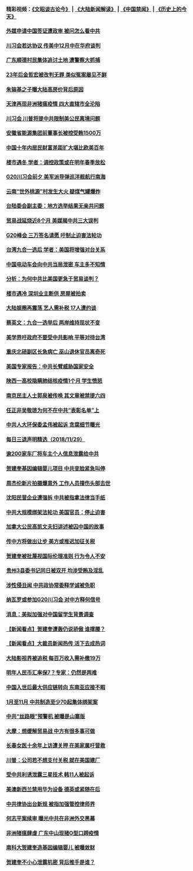 #### 精彩视频：[《文昭谈古论今》](https://github.com/gfw-breaker/wenzhao/blob/master/README.md?t=11301531) | [《大陆新闻解读》](https://github.com/gfw-breaker/ntdtv-comedy/blob/master/README.md?t=11301531) | [《中国禁闻》](https://github.com/gfw-breaker/ntdtv-news/blob/master/README.md?t=11301531) | [《历史上的今天》](https://github.com/gfw-breaker/today-in-history/blob/master/README.md?t=11301531) 

#### [外媒申请中国签证遭政审 被问怎么看中共](../pages/nsc413/n10883688.md?t=11301531) 

#### [川习会若达协议 传美中12月中在华府谈判](../pages/nsc413/n10883914.md?t=11301531) 

#### [广东顺德村民集体追讨土地 遭警察大抓捕](../pages/nsc413/n10883477.md?t=11301531) 

#### [23年后金哲宏被改判无罪 类似冤案屡见不鲜](../pages/nsc413/n10883188.md?t=11301531) 


#### [朱镕基之子曝大陆高房价背后原因](../pages/nsc413/n10883494.md?t=11301531) 

#### [天津再现非洲猪瘟疫情 四大直辖市全沦陷](../pages/nsc413/n10883534.md?t=11301531) 

#### [川习会 川普将提中共限制美公民离境问题](../pages/nsc413/n10883635.md?t=11301531) 

#### [安徽省能源集团前董事长被控受贿1500万](../pages/nsc413/n10883387.md?t=11301531) 

#### [中国十年内居民财富差距扩大堪比欧美百年](../pages/nsc413/n10883020.md?t=11301531) 

#### [楼市遇冬 学者：调控政策或在明年春季放松](../pages/nsc413/n10883070.md?t=11301531) 

#### [G20川习会前夕 美军派导弹巡洋舰航行南海](../pages/nsc413/n10883306.md?t=11301531) 

#### [云南“世外桃源”村发生大火 疑煤气罐爆炸](../pages/nsc413/n10882982.md?t=11301531) 

#### [台陆委会副主委：地方选举结果无亲共问题](../pages/nsc413/n10883142.md?t=11301531) 

#### [贸易战延烧近8个月 美媒揭中共三大误判](../pages/nsc413/n10883072.md?t=11301531) 

#### [G20峰会 三万签名请愿 吁制止迫害法轮功](../pages/nsc413/n10881913.md?t=11301531) 

#### [台湾九合一选后 学者：美国将增强对台关系](../pages/nsc413/n10882968.md?t=11301531) 

#### [中国电动车会向中共当局泄密 车主多不知情](../pages/nsc413/n10883037.md?t=11301531) 

#### [分析：为何中共比美国更急于贸易谈判？](../pages/nsc413/n10882299.md?t=11301531) 

#### [楼市遇冷 深圳业主断供 房屋被拍卖](../pages/nsc413/n10882878.md?t=11301531) 

#### [大陆娱圈再震荡 艺人需补税 17人遭约谈](../pages/nsc413/n10882428.md?t=11301531) 

#### [蔡英文：九合一选举后 两岸维持现状不变](../pages/nsc413/n10882683.md?t=11301531) 

#### [美学界吁政府不要受中共影响 平等对待台湾](../pages/nsc413/n10882760.md?t=11301531) 

#### [重庆北碚副区长急病亡 巫山退休官员离奇死](../pages/nsc413/n10882481.md?t=11301531) 

#### [美国专家报告：中共长臂威胁国家安全](../pages/nsc413/n10882227.md?t=11301531) 

#### [陕西一高校隐瞒肺结核疫情1个月 学生愤怒](../pages/nsc413/n10882671.md?t=11301531) 

#### [南京民主人士郭泉被传唤 其文章被禁提六四](../pages/nsc413/n10882707.md?t=11301531) 

#### [任正非吴敬琏为何不在中共“表彰名单”上](../pages/nsc413/n10882411.md?t=11301531) 

#### [中共人大环保委孟伟被起诉 贪腐细节曝光](../pages/nsc413/n10880264.md?t=11301531) 

#### [每日三退声明精选（2018/11/29）](../pages/nsc413/n10882713.md?t=11301531) 

#### [逾200家车厂将车主个人信息泄露给中共](../pages/nsc413/n10881972.md?t=11301531) 

#### [贺建奎基因编辑婴儿项目 中共变脸紧急叫停](../pages/nsc413/n10882122.md?t=11301531) 

#### [周杰伦新片拍摄爆意外 工作人员撞伤头部去世](../pages/nsc413/n10881958.md?t=11301531) 

#### [沈阳民营企业遭强拆 中共被指拿法律当手纸](../pages/nsc413/n10881846.md?t=11301531) 

#### [中共大规模绑架法轮功 美国官员：停止迫害](../pages/nsc413/n10882266.md?t=11301531) 

#### [加拿大公民高凯文夫妇讲述被囚中国的故事](../pages/nsc413/n10882158.md?t=11301531) 

#### [传中方将做出让步 美方或推迟加征关税](../pages/nsc413/n10882253.md?t=11301531) 

#### [贺建奎被批蔑视国际伦理准则 行为令人不安](../pages/nsc413/n10882127.md?t=11301531) 

#### [贵州3县委书记同日被双开 均涉受贿及淫乱](../pages/nsc413/n10881447.md?t=11301531) 

#### [涉性侵丑闻 中共政协常委释学诚被免职](../pages/nsc413/n10882104.md?t=11301531) 

#### [纳瓦罗或参加G20川习会 对中方释何信号](../pages/nsc413/n10882138.md?t=11301531) 

#### [消息：美拟加强对中国留学生背景调查](../pages/nsc413/n10882016.md?t=11301531) 

#### [【新闻看点】贺建奎遭轰仍说骄傲 谁撑腰？](../pages/nsc413/n10881887.md?t=11301531) 

#### [【新闻看点】大裁员新闻热传 活下去成热词](../pages/nsc413/n10881577.md?t=11301531) 

#### [大陆影视界被追税 每百万收入需补缴19万](../pages/nsc413/n10881746.md?t=11301531) 

#### [明年人民币汇率保7？专家：仍然是两难](../pages/nsc413/n10881689.md?t=11301531) 

#### [中国入世后最大供应链转向 东南亚应接不暇](../pages/nsc413/n10881703.md?t=11301531) 

#### [1月至11月 中共制造至少70起集体绑架案](../pages/nsc413/n10881340.md?t=11301531) 

#### [中共“丝路眼”预警机 被曝是山寨版](../pages/nsc413/n10881483.md?t=11301531) 

#### [大摩：想缓解贸易战 中方有很多事可做](../pages/nsc413/n10881606.md?t=11301531) 

#### [长春女医十余年上访遭关押 在美家属吁营救](../pages/nsc413/n10881106.md?t=11301531) 

#### [川普：公司若不想支付关税 就在美国建厂](../pages/nsc413/n10881565.md?t=11301531) 

#### [受中共利诱泄露三星技术 韩11人被起诉](../pages/nsc413/n10879124.md?t=11301531) 

#### [美澳新西兰禁用华为设备 德英或紧随在后](../pages/nsc413/n10881567.md?t=11301531) 

#### [中共律协出台新规 被指加强管控律师界](../pages/nsc413/n10881370.md?t=11301531) 

#### [何志平案续审 曝光中共在非洲外交黑幕](../pages/nsc413/n10880581.md?t=11301531) 

#### [非洲猪瘟肆虐 广东中山现猪O型口蹄疫情](../pages/nsc413/n10881375.md?t=11301531) 

#### [南科大贺建奎造基因编辑婴儿 被曝敛财](../pages/nsc413/n10879938.md?t=11301531) 

#### [贺建奎不小心泄露机密 背后推手是谁？](../pages/nsc413/n10880968.md?t=11301531) 


